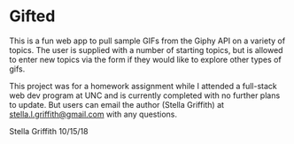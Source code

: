 # Gifted

This is a fun web app to pull sample GIFs from the Giphy API on a variety of topics. The user is supplied with a number of starting topics, but is allowed to enter new topics via the form if they would like to explore other types of gifs.

This project was for a homework assignment while I attended a full-stack web dev program at UNC and is currently completed with no further plans to update. But users can email the author (Stella Griffith) at stella.l.griffith@gmail.com with any questions.

Stella Griffith
10/15/18
